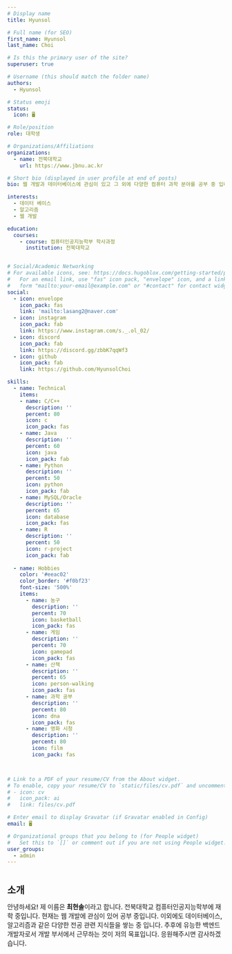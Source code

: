 ```yaml
---
# Display name
title: Hyunsol

# Full name (for SEO)
first_name: Hyunsol
last_name: Choi

# Is this the primary user of the site?
superuser: true

# Username (this should match the folder name)
authors:
  - Hyunsol

# Status emoji
status:
  icon: 🖥️

# Role/position
role: 대학생

# Organizations/Affiliations
organizations:
  - name: 전북대학교
    url: https://www.jbnu.ac.kr

# Short bio (displayed in user profile at end of posts)
bio: 웹 개발과 데이터베이스에 관심이 있고 그 외에 다양한 컴퓨터 과학 분야를 공부 중 입니다.

interests:
  - 데이터 베이스
  - 알고리즘
  - 웹 개발

education:
  courses:
    - course: 컴퓨터인공지능학부 학사과정
      institution: 전북대학교


# Social/Academic Networking
# For available icons, see: https://docs.hugoblox.com/getting-started/page-builder/#icons
#   For an email link, use "fas" icon pack, "envelope" icon, and a link in the
#   form "mailto:your-email@example.com" or "#contact" for contact widget.
social:
  - icon: envelope
    icon_pack: fas
    link: 'mailto:lasang2@naver.com'
  - icon: instagram
    icon_pack: fab
    link: https://www.instagram.com/s._.ol_02/
  - icon: discord
    icon_pack: fab
    link: https://discord.gg/zbbK7qqWf3
  - icon: github
    icon_pack: fab
    link: https://github.com/HyunsolChoi

skills:
  - name: Technical
    items:
    - name: C/C++
      description: ''
      percent: 80
      icon: c
      icon_pack: fas
    - name: Java
      description: ''
      percent: 60
      icon: java
      icon_pack: fab
    - name: Python
      description: ''
      percent: 50
      icon: python
      icon_pack: fab
    - name: MySQL/Oracle
      description: ''
      percent: 65
      icon: database
      icon_pack: fas
    - name: R
      description: ''
      percent: 50
      icon: r-project
      icon_pack: fab
    
  - name: Hobbies
    color: '#eeac02'
    color_border: '#f0bf23'
    font-size: '500%'
    items:
      - name: 농구
        description: ''
        percent: 70
        icon: basketball
        icon_pack: fas
      - name: 게임
        description: ''
        percent: 70
        icon: gamepad
        icon_pack: fas
      - name: 산책
        description: ''
        percent: 65
        icon: person-walking
        icon_pack: fas
      - name: 과학 공부
        description: ''
        percent: 80
        icon: dna
        icon_pack: fas
      - name: 영화 시청
        description: ''
        percent: 80
        icon: film
        icon_pack: fas



# Link to a PDF of your resume/CV from the About widget.
# To enable, copy your resume/CV to `static/files/cv.pdf` and uncomment the lines below.
# - icon: cv
#   icon_pack: ai
#   link: files/cv.pdf

# Enter email to display Gravatar (if Gravatar enabled in Config)
email: 🖥️

# Organizational groups that you belong to (for People widget)
#   Set this to `[]` or comment out if you are not using People widget.
user_groups:
  - admin
---
```


<span style="font-size: 155%; font-weight: 850;"><br>소개</span>

<span style="font-size: 105%; font-weight: 500; text-align: justify;">
안녕하세요! 제 이름은 <strong>최현솔</strong>이라고 합니다. 전북대학교 컴퓨터인공지능학부에 재학 중입니다. 현재는 웹 개발에 관심이 있어 공부 중입니다. 이외에도 데이터베이스, 알고리즘과 같은 다양한 전공 관련 지식들을 쌓는 중 입니다. 추후에 유능한 백엔드 개발자로서 개발 부서에서 근무하는 것이 저의 목표입니다. 응원해주시면 감사하겠습니다. 
</span>